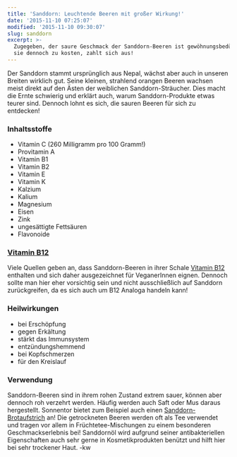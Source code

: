 ```yaml
---
title: 'Sanddorn: Leuchtende Beeren mit großer Wirkung!'
date: '2015-11-10 07:25:07'
modified: '2015-11-10 09:30:07'
slug: sanddorn
excerpt: >-
  Zugegeben, der saure Geschmack der Sanddorn-Beeren ist gewöhnungsbedürftig,
  sie dennoch zu kosten, zahlt sich aus!
---
```


Der Sanddorn stammt ursprünglich aus Nepal, wächst aber auch in unseren Breiten wirklich gut. Seine kleinen, strahlend orangen Beeren wachsen meist direkt auf den Ästen der weiblichen Sanddorn-Sträucher. Dies macht die Ernte schwierig und erklärt auch, warum Sanddorn-Produkte etwas teurer sind. Dennoch lohnt es sich, die sauren Beeren für sich zu entdecken!

### Inhaltsstoffe

*   Vitamin C (260 Milligramm pro 100 Gramm!)
*   Provitamin A
*   Vitamin B1
*   Vitamin B2
*   Vitamin E
*   Vitamin K
*   Kalzium
*   Kalium
*   Magnesium
*   Eisen
*   Zink
*   ungesättigte Fettsäuren
*   Flavonoide

### [Vitamin B12](https://www.veganblatt.com/vitamin-b12)

Viele Quellen geben an, dass Sanddorn-Beeren in ihrer Schale [Vitamin B12](https://www.veganblatt.com/vitamin-b12) enthalten und sich daher ausgezeichnet für VeganerInnen eignen. Dennoch sollte man hier eher vorsichtig sein und nicht ausschließlich auf Sanddorn zurückgreifen, da es sich auch um B12 Analoga handeln kann!

### Heilwirkungen

*   bei Erschöpfung
*   gegen Erkältung
*   stärkt das Immunsystem
*   entzündungshemmend
*   bei Kopfschmerzen
*   für den Kreislauf

### Verwendung

Sanddorn-Beeren sind in ihrem rohen Zustand extrem sauer, können aber dennoch roh verzehrt werden. Häufig werden auch Saft oder Mus daraus hergestellt. Sonnentor bietet zum Beispiel auch einen [Sanddorn-Brotaufstrich](https://www.sonnentor.com/Produkte-Online-Einkaufen/Suesses-Feinkost/fruchtaufstriche/Sanddorn-Fruchtaufstrich-bio-250g) an! Die getrockneten Beeren werden oft als Tee verwendet und tragen vor allem in Früchtetee-Mischungen zu einem besonderen Geschmackserlebnis bei! Sanddornöl wird aufgrund seiner antibakteriellen Eigenschaften auch sehr gerne in Kosmetikprodukten benützt und hilft hier bei sehr trockener Haut. -kw
